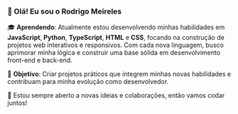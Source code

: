 ### 👋 Olá! Eu sou o Rodrigo Meireles

🎓 **Aprendendo**: Atualmente estou desenvolvendo minhas habilidades em **JavaScript**, **Python**, **TypeScript**, **HTML** e **CSS**, focando na construção de projetos web interativos e responsivos. Com cada nova linguagem, busco aprimorar minha lógica e construir uma base sólida em desenvolvimento front-end e back-end.

🌱 **Objetivo**: Criar projetos práticos que integrem minhas novas habilidades e contribuam para minha evolução como desenvolvedor.

🚀 Estou sempre aberto a novas ideias e colaborações, então vamos codar juntos!


<!---
MeirelesRodrigo/MeirelesRodrigo is a ✨ special ✨ repository because its `README.md` (this file) appears on your GitHub profile.
You can click the Preview link to take a look at your changes.
--->
